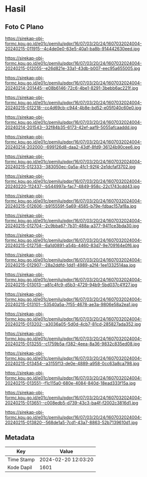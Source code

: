 # Hasil

## Foto C Plano

https://sirekap-obj-formc.kpu.go.id/e01c/pemilu/pdpr/16/07/03/20/24/1607032024004-20240215-011915--4c4de0e0-63e5-40a1-ba8b-914442630eed.jpg

https://sirekap-obj-formc.kpu.go.id/e01c/pemilu/pdpr/16/07/03/20/24/1607032024004-20240215-012055--e26d821e-33a1-43db-b007-eec95a655005.jpg

https://sirekap-obj-formc.kpu.go.id/e01c/pemilu/pdpr/16/07/03/20/24/1607032024004-20240214-201445--e08b6146-72c6-4be1-8291-3bebb6ac221f.jpg

https://sirekap-obj-formc.kpu.go.id/e01c/pemilu/pdpr/16/07/03/20/24/1607032024004-20240215-012218--cc4d69cb-c944-4b8e-bd52-e05f040c60e0.jpg

https://sirekap-obj-formc.kpu.go.id/e01c/pemilu/pdpr/16/07/03/20/24/1607032024004-20240214-201543--32f84b35-6173-42ef-aaf9-5055afcaaddd.jpg

https://sirekap-obj-formc.kpu.go.id/e01c/pemilu/pdpr/16/07/03/20/24/1607032024004-20240214-202000--699126d8-daa2-43df-8fd9-36124b90cee6.jpg

https://sirekap-obj-formc.kpu.go.id/e01c/pemilu/pdpr/16/07/03/20/24/1607032024004-20240215-012333--383050ec-0a5a-4fc1-92f4-2e1dcfaf3702.jpg

https://sirekap-obj-formc.kpu.go.id/e01c/pemilu/pdpr/16/07/03/20/24/1607032024004-20240220-112437--b544997a-fac7-4849-958c-22c1743cdd43.jpg

https://sirekap-obj-formc.kpu.go.id/e01c/pemilu/pdpr/16/07/03/20/24/1607032024004-20240215-012606--b915559f-5a69-4585-b79e-fdbac157af8a.jpg

https://sirekap-obj-formc.kpu.go.id/e01c/pemilu/pdpr/16/07/03/20/24/1607032024004-20240215-012704--2c9bba67-7b31-488a-a377-9411ce3bda30.jpg

https://sirekap-obj-formc.kpu.go.id/e01c/pemilu/pdpr/16/07/03/20/24/1607032024004-20240215-012758--6a1d0891-a54b-4460-83d7-9e709164e0f6.jpg

https://sirekap-obj-formc.kpu.go.id/e01c/pemilu/pdpr/16/07/03/20/24/1607032024004-20240215-012907--28a2ddfd-1dd1-4989-a2f4-1ee1332514aa.jpg

https://sirekap-obj-formc.kpu.go.id/e01c/pemilu/pdpr/16/07/03/20/24/1607032024004-20240215-013013--a81c4fc9-d5b3-4729-94b9-5bd037c41f27.jpg

https://sirekap-obj-formc.kpu.go.id/e01c/pemilu/pdpr/16/07/03/20/24/1607032024004-20240215-013101--53540a5a-7f55-4678-ae3a-9806e58a2ea1.jpg

https://sirekap-obj-formc.kpu.go.id/e01c/pemilu/pdpr/16/07/03/20/24/1607032024004-20240215-013202--a3036a05-5d0d-4cb7-81cd-285827ada352.jpg

https://sirekap-obj-formc.kpu.go.id/e01c/pemilu/pdpr/16/07/03/20/24/1607032024004-20240215-013255--c1759b5a-f382-4eea-8a36-9832c835ed08.jpg

https://sirekap-obj-formc.kpu.go.id/e01c/pemilu/pdpr/16/07/03/20/24/1607032024004-20240215-013454--a3155f13-de0e-4889-a958-0cc63a8ca798.jpg

https://sirekap-obj-formc.kpu.go.id/e01c/pemilu/pdpr/16/07/03/20/24/1607032024004-20240215-013551--f1c115a0-680e-4084-840d-18ead333f15a.jpg

https://sirekap-obj-formc.kpu.go.id/e01c/pemilu/pdpr/16/07/03/20/24/1607032024004-20240215-013651--c008edb5-d739-43c3-ba4f-f2002c3816d1.jpg

https://sirekap-obj-formc.kpu.go.id/e01c/pemilu/pdpr/16/07/03/20/24/1607032024004-20240215-013820--568de1a5-7cd1-43a7-8863-52b7139610d1.jpg


## Metadata

| Key        | Value               |
| ---------- | ------------------- |
| Time Stamp | 2024-02-20 12:03:20 |
| Kode Dapil | 1601                |



